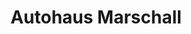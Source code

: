---
title: "Autohaus Marschall"
url: /grafing-bei-muenchen/autohaus-marschall/
shop: Autowerkstatt
---